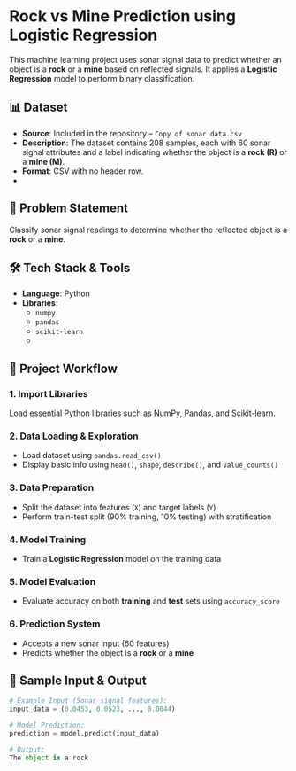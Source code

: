# Rock vs Mine Prediction using Logistic Regression

This machine learning project uses sonar signal data to predict whether an object is a **rock** or a **mine** based on reflected signals. It applies a **Logistic Regression** model to perform binary classification.  




## 📊 Dataset

- **Source**: Included in the repository – `Copy of sonar data.csv`
- **Description**: The dataset contains 208 samples, each with 60 sonar signal attributes and a label indicating whether the object is a **rock (R)** or a **mine (M)**.
- **Format**: CSV with no header row.
- 



## 🧠 Problem Statement

Classify sonar signal readings to determine whether the reflected object is a **rock** or a **mine**.  




## 🛠️ Tech Stack & Tools

- **Language**: Python
- **Libraries**:
  - `numpy`
  - `pandas`
  - `scikit-learn`
  - 



## 🚀 Project Workflow

### 1. Import Libraries

Load essential Python libraries such as NumPy, Pandas, and Scikit-learn.

### 2. Data Loading & Exploration

- Load dataset using `pandas.read_csv()`
- Display basic info using `head()`, `shape`, `describe()`, and `value_counts()`

### 3. Data Preparation

- Split the dataset into features (`X`) and target labels (`Y`)
- Perform train-test split (90% training, 10% testing) with stratification

### 4. Model Training

- Train a **Logistic Regression** model on the training data

### 5. Model Evaluation

- Evaluate accuracy on both **training** and **test** sets using `accuracy_score`

### 6. Prediction System

- Accepts a new sonar input (60 features)
- Predicts whether the object is a **rock** or a **mine**
  



## 🧪 Sample Input & Output

```python
# Example Input (Sonar signal features):
input_data = (0.0453, 0.0523, ..., 0.0044)

# Model Prediction:
prediction = model.predict(input_data)

# Output:
The object is a rock
